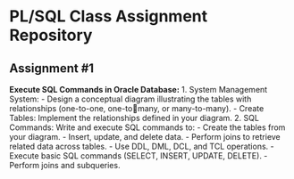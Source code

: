 # PL/SQL Class Assignment Repository
## Assignment #1 
**Execute SQL Commands in Oracle Database:**
    1. System Management System:
        - Design a conceptual diagram illustrating the tables with relationships (one-to-one, one-tomany, or many-to-many).
        - Create Tables: Implement the relationships defined in your diagram.
    2. SQL Commands: Write and execute SQL commands to:
        - Create the tables from your diagram.
        - Insert, update, and delete data.
        - Perform joins to retrieve related data across tables.
        - Use DDL, DML, DCL, and TCL operations.
        - Execute basic SQL commands (SELECT, INSERT, UPDATE, DELETE).
        - Perform joins and subqueries.